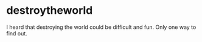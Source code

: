 # destroytheworld
I heard that destroying the world could be difficult and fun. Only one way to find out.
